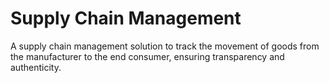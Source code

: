 # Supply Chain Management

A supply chain management solution to track the movement of goods from the manufacturer to the end consumer, ensuring transparency and authenticity.

